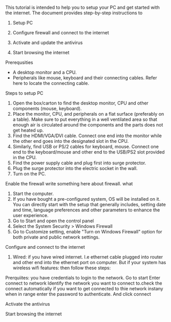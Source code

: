 This tutorial is intended to help you to setup your PC and get started with the internet. The document provides step-by-step instructions to

1) Setup PC 

2) Configure firewall and connect to the internet
 
3) Activate and update the antivirus

4) Start browsing the internet


Prerequsities

* A desktop monitor and a CPU.
* Peripherals like mouse, keyboard and their connecting cables. Refer here to locate the connecting cable.

Steps to setup PC

1) Open the box/carton to find the desktop monitor, CPU and other components (mouse, keyboard).
2) Place the monitor, CPU, and peripherals on a flat surface (preferably on a table). Make sure to put everything in a well ventilated area so that enough air is circulated around the components and the parts does not get heated up. 
3) Find the HDMI/VGA/DVI cable. Connect one end into the monitor while the other end goes into the designated slot in the CPU. 
4) Similarly, find  USB or PS/2 cables for keyboard, mouse. Connect one end to the keyboard/mouse and other end to the USB/PS2 slot provided in the CPU.
5) Find the power supply cable and plug first into surge protector.
6) Plug the surge protector into the electric socket in the wall.
7) Turn on the PC.

Enable the firewall 
write something here about firewall. what 

1) Start the computer.
2) If you have bought a pre-configured system, OS will be installed on it. You can directly start with the setup that generally includes, setting date and time, language preferences and other parameters to enhance the user experience. 
3) Go to Start and open the control panel
4) Select the System Security > Windows Firewall
5) Go to Customize setting, enable "Turn on Windows Firewall" option for both private and public network settings. 

Configure and connect to the internet

1) Wired: if you have wired internet. I.e ethernet cable plugged into router and other end into the ethernet port on computer.
But if your system has wireless wifi features: then follow these steps:

Prerquiites: you have credentials to login to the network.
Go to start
Enter connect to network
Identify the network you want to connect to.check the connect automatically if you want to get connected to thie network instany when in range
enter the password to authenticate. And click connect

Activate the antivirus

Start browsing the internet




